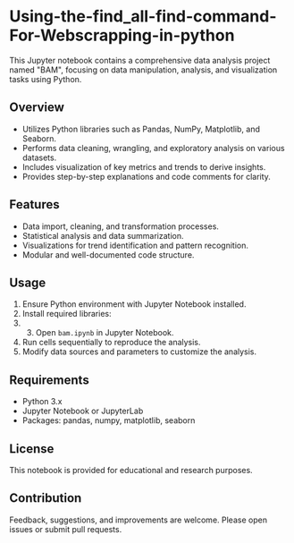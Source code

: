 # Using-the-find_all-find-command-For-Webscrapping-in-python


This Jupyter notebook contains a comprehensive data analysis project named "BAM", focusing on data manipulation, analysis, and visualization tasks using Python.

## Overview

- Utilizes Python libraries such as Pandas, NumPy, Matplotlib, and Seaborn.
- Performs data cleaning, wrangling, and exploratory analysis on various datasets.
- Includes visualization of key metrics and trends to derive insights.
- Provides step-by-step explanations and code comments for clarity.

## Features

- Data import, cleaning, and transformation processes.
- Statistical analysis and data summarization.
- Visualizations for trend identification and pattern recognition.
- Modular and well-documented code structure.

## Usage

1. Ensure Python environment with Jupyter Notebook installed.
2. Install required libraries:
3. 3. Open `bam.ipynb` in Jupyter Notebook.
4. Run cells sequentially to reproduce the analysis.
5. Modify data sources and parameters to customize the analysis.

## Requirements

- Python 3.x
- Jupyter Notebook or JupyterLab
- Packages: pandas, numpy, matplotlib, seaborn

## License

This notebook is provided for educational and research purposes.

## Contribution

Feedback, suggestions, and improvements are welcome. Please open issues or submit pull requests.

